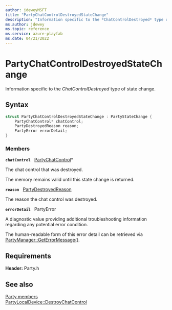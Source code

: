 ```yaml
---
author: jdeweyMSFT
title: "PartyChatControlDestroyedStateChange"
description: "Information specific to the *ChatControlDestroyed* type of state change."
ms.author: jdewey
ms.topic: reference
ms.service: azure-playfab
ms.date: 04/21/2022
---
```


# PartyChatControlDestroyedStateChange  

Information specific to the *ChatControlDestroyed* type of state change.  

## Syntax  
  
```cpp
struct PartyChatControlDestroyedStateChange : PartyStateChange {  
    PartyChatControl* chatControl;  
    PartyDestroyedReason reason;  
    PartyError errorDetail;  
}  
```
  
### Members  
  
**`chatControl`** &nbsp; [PartyChatControl](../classes/PartyChatControl/partychatcontrol.md)*  
  
The chat control that was destroyed.
  
The memory remains valid until this state change is returned.
  
**`reason`** &nbsp; [PartyDestroyedReason](../enums/partydestroyedreason.md)  
  
The reason the chat control was destroyed.
  
**`errorDetail`** &nbsp; PartyError  
  
A diagnostic value providing additional troubleshooting information regarding any potential error condition.
  
The human-readable form of this error detail can be retrieved via [PartyManager::GetErrorMessage()](../classes/PartyManager/methods/partymanager_geterrormessage.md).
  
  
## Requirements  
  
**Header:** Party.h
  
## See also  
[Party members](../party_members.md)  
[PartyLocalDevice::DestroyChatControl](../classes/PartyLocalDevice/methods/partylocaldevice_destroychatcontrol.md)
  
  

